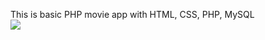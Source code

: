 This is basic PHP movie app with HTML, CSS, PHP, MySQL
<br>
<img src="https://ik.imagekit.io/gogomushroom/Screen%20Shot%202023-08-08%20at%2012.08.13-fullpage_IhOVA7hop.png?updatedAt=1691471424745">
